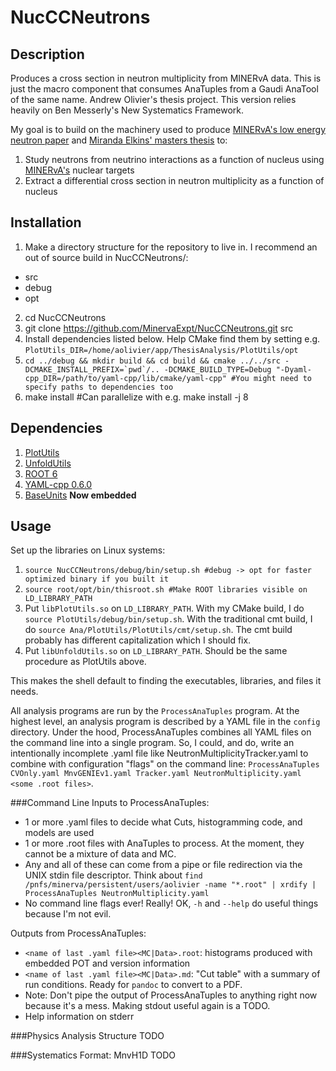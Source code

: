 # NucCCNeutrons

## Description
Produces a cross section in neutron multiplicity from MINERvA data.  This is just the macro component that consumes AnaTuples from a Gaudi AnaTool of the same name.  Andrew Olivier's thesis project.  This version relies heavily on Ben Messerly's New Systematics Framework.

My goal is to build on the machinery used to produce [MINERvA's low energy neutron paper](https://arxiv.org/abs/1901.04892) and [Miranda Elkins' masters thesis](http://inspirehep.net/record/1609603?ln=en) to:
1. Study neutrons from neutrino interactions as a function of nucleus using [MINERvA's](https://arxiv.org/abs/1305.5199) nuclear targets
2. Extract a differential cross section in neutron multiplicity as a function of nucleus

## Installation
1. Make a directory structure for the repository to live in.  I recommend an out of source build in NucCCNeutrons/:
  * src
  * debug
  * opt
2. cd NucCCNeutrons
3. git clone https://github.com/MinervaExpt/NucCCNeutrons.git src
4. Install dependencies listed below.  Help CMake find them by setting e.g. `PlotUtils_DIR=/home/aolivier/app/ThesisAnalysis/PlotUtils/opt`
5. ```cd ../debug && mkdir build && cd build && cmake ../../src -DCMAKE_INSTALL_PREFIX=`pwd`/.. -DCMAKE_BUILD_TYPE=Debug "-Dyaml-cpp_DIR=/path/to/yaml-cpp/lib/cmake/yaml-cpp" #You might need to specify paths to dependencies too```
6. make install #Can parallelize with e.g. make install -j 8

## Dependencies
1. [PlotUtils](https://cdcvs.fnal.gov/redmine/projects/minerva-sw/repository/show/AnalysisFramework/Ana/PlotUtils)
2. [UnfoldUtils](https://cdcvs.fnal.gov/redmine/projects/minerva-sw/repository/show/AnalysisFramework/Ana/UnfoldUtils)
3. [ROOT 6](https://root.cern.ch/building-root)
4. [YAML-cpp 0.6.0](https://github.com/jbeder/yaml-cpp)
5. [BaseUnits](https://github.com/aolivier23/BaseUnits) **Now embedded**

## Usage
Set up the libraries on Linux systems:
1. `source NucCCNeutrons/debug/bin/setup.sh #debug -> opt for faster optimized binary if you built it`
2. `source root/opt/bin/thisroot.sh #Make ROOT libraries visible on LD_LIBRARY_PATH`
3. Put `libPlotUtils.so` on `LD_LIBRARY_PATH`.  With my CMake build, I do `source PlotUtils/debug/bin/setup.sh`.  With the traditional cmt build, I do `source Ana/PlotUtils/PlotUtils/cmt/setup.sh`.  The cmt build probably has different capitalization which I should fix.
4. Put `libUnfoldUtils.so` on `LD_LIBRARY_PATH`.  Should be the same procedure as PlotUtils above.

This makes the shell default to finding the executables, libraries, and files it needs.

All analysis programs are run by the `ProcessAnaTuples` program.  At the highest level, an analysis program is described by a YAML file in the `config` directory.  Under the hood, ProcessAnaTuples combines all YAML files on the command line into a single program.  So, I could, and do, write an intentionally incomplete .yaml file like NeutronMultiplicityTracker.yaml to combine with configuration "flags" on the command line: `ProcessAnaTuples CVOnly.yaml MnvGENIEv1.yaml Tracker.yaml NeutronMultiplicity.yaml <some .root files>`.

###Command Line
Inputs to ProcessAnaTuples:
- 1 or more .yaml files to decide what Cuts, histogramming code, and models are used
- 1 or more .root files with AnaTuples to process.  At the moment, they cannot be a mixture of data and MC.
- Any and all of these can come from a pipe or file redirection via the UNIX stdin file descriptor.  Think about `find /pnfs/minerva/persistent/users/aolivier -name "*.root" | xrdify | ProcessAnaTuples NeutronMultiplicity.yaml`
- No command line flags ever!  Really!  OK, `-h` and `--help` do useful things because I'm not evil.

Outputs from ProcessAnaTuples:
- `<name of last .yaml file><MC|Data>.root`: histograms produced with embedded POT and version information
- `<name of last .yaml file><MC|Data>.md`: "Cut table" with a summary of run conditions.  Ready for `pandoc` to convert to a PDF.
- Note: Don't pipe the output of ProcessAnaTuples to anything right now because it's a mess.  Making stdout useful again is a TODO.
- Help information on stderr

###Physics Analysis Structure
TODO

###Systematics Format: MnvH1D
TODO
